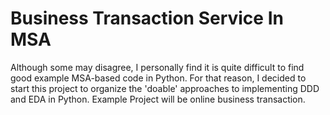 # Business Transaction Service In MSA

Although some may disagree, I personally find it is quite difficult to find good example MSA-based code in Python. 
For that reason, I decided to start this project to organize the 'doable' approaches to implementing DDD and EDA in Python. 
Example Project will be online business transaction.
